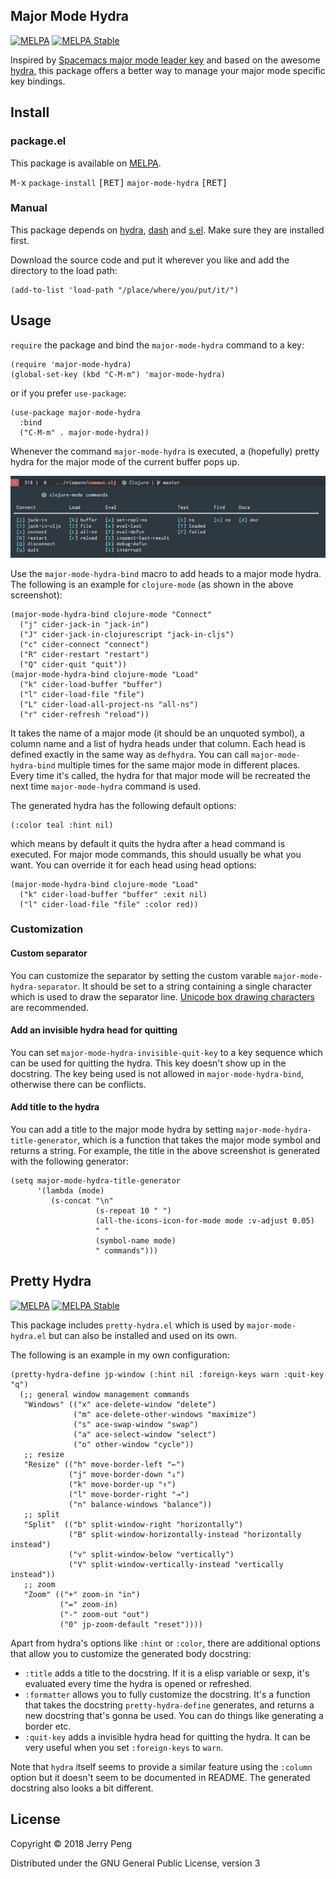 
## Major Mode Hydra

[![MELPA](https://melpa.org/packages/major-mode-hydra-badge.svg)](https://melpa.org/#/major-mode-hydra)
[![MELPA Stable](https://stable.melpa.org/packages/major-mode-hydra-badge.svg)](https://stable.melpa.org/#/major-mode-hydra)

Inspired by [Spacemacs major mode leader
key](http://spacemacs.org/doc/DOCUMENTATION.html#major-mode-leader-key)
and based on the awesome [hydra](https://github.com/abo-abo/hydra),
this package offers a better way to manage your major mode specific
key bindings.

## Install

### package.el

This package is available on [MELPA](https://melpa.org).

<kbd>M-x</kbd> `package-install` <kbd>[RET]</kbd> `major-mode-hydra` <kbd>[RET]</kbd>

### Manual

This package depends on [hydra](https://github.com/abo-abo/hydra),
[dash](https://github.com/magnars/dash.el) and
[s.el](https://github.com/magnars/s.el). Make sure they are installed
first.

Download the source code and put it wherever you like and add the
directory to the load path:

```elisp
(add-to-list 'load-path "/place/where/you/put/it/")
```

## Usage

`require` the package and bind the `major-mode-hydra` command to a key:

```elisp
(require 'major-mode-hydra)
(global-set-key (kbd "C-M-m") 'major-mode-hydra)
```

or if you prefer `use-package`:

```elisp
(use-package major-mode-hydra
  :bind
  ("C-M-m" . major-mode-hydra))
```

Whenever the command `major-mode-hydra` is executed, a (hopefully)
pretty hydra for the major mode of the current buffer pops up.

![example1](screenshots/example1.png)

Use the `major-mode-hydra-bind` macro to add heads to a major mode
hydra. The following is an example for `clojure-mode` (as shown in the
above screenshot):

```elisp
(major-mode-hydra-bind clojure-mode "Connect"
  ("j" cider-jack-in "jack-in")
  ("J" cider-jack-in-clojurescript "jack-in-cljs")
  ("c" cider-connect "connect")
  ("R" cider-restart "restart")
  ("Q" cider-quit "quit"))
(major-mode-hydra-bind clojure-mode "Load"
  ("k" cider-load-buffer "buffer")
  ("l" cider-load-file "file")
  ("L" cider-load-all-project-ns "all-ns")
  ("r" cider-refresh "reload"))
```

It takes the name of a major mode (it should be an unquoted symbol), a
column name and a list of hydra heads under that column. Each head is
defined exactly in the same way as `defhydra`. You can call
`major-mode-hydra-bind` multiple times for the same major mode in
different places. Every time it's called, the hydra for that major
mode will be recreated the next time `major-mode-hydra` command is
used.

The generated hydra has the following default options:

```elisp
(:color teal :hint nil)
```

which means by default it quits the hydra after a head command is
executed. For major mode commands, this should usually be what you
want. You can override it for each head using head options:

```elisp
(major-mode-hydra-bind clojure-mode "Load"
  ("k" cider-load-buffer "buffer" :exit nil)
  ("l" cider-load-file "file" :color red))
```

### Customization

#### Custom separator

You can customize the separator by setting the custom varable
`major-mode-hydra-separator`. It should be set to a string containing
a single character which is used to draw the separator line. [Unicode
box drawing
characters](https://en.wikipedia.org/wiki/Box-drawing_character) are
recommended.

#### Add an invisible hydra head for quitting

You can set `major-mode-hydra-invisible-quit-key` to a key sequence
which can be used for quitting the hydra. This key doesn't show up in
the docstring. The key being used is not allowed in
`major-mode-hydra-bind`, otherwise there can be conflicts.

#### Add title to the hydra

You can add a title to the major mode hydra by setting
`major-mode-hydra-title-generator`, which is a function that takes the
major mode symbol and returns a string. For example, the title in the
above screenshot is generated with the following generator:

``` elisp
(setq major-mode-hydra-title-generator
      '(lambda (mode)
         (s-concat "\n"
                   (s-repeat 10 " ")
                   (all-the-icons-icon-for-mode mode :v-adjust 0.05)
                   " "
                   (symbol-name mode)
                   " commands")))
```

## Pretty Hydra

[![MELPA](https://melpa.org/packages/pretty-hydra-badge.svg)](https://melpa.org/#/pretty-hydra)
[![MELPA Stable](https://stable.melpa.org/packages/pretty-hydra-badge.svg)](https://stable.melpa.org/#/pretty-hydra)

This package includes `pretty-hydra.el` which is used by
`major-mode-hydra.el` but can also be installed and used on its own.

The following is an example in my own configuration:

```elisp
(pretty-hydra-define jp-window (:hint nil :foreign-keys warn :quit-key "q")
  (;; general window management commands
   "Windows" (("x" ace-delete-window "delete")
              ("m" ace-delete-other-windows "maximize")
              ("s" ace-swap-window "swap")
              ("a" ace-select-window "select")
              ("o" other-window "cycle"))
   ;; resize
   "Resize" (("h" move-border-left "←")
             ("j" move-border-down "↓")
             ("k" move-border-up "↑")
             ("l" move-border-right "→")
             ("n" balance-windows "balance"))
   ;; split
   "Split"  (("b" split-window-right "horizontally")
             ("B" split-window-horizontally-instead "horizontally instead")
             ("v" split-window-below "vertically")
             ("V" split-window-vertically-instead "vertically instead"))
   ;; zoom
   "Zoom" (("+" zoom-in "in")
           ("=" zoom-in)
           ("-" zoom-out "out")
           ("0" jp-zoom-default "reset"))))
```

Apart from hydra's options like `:hint` or `:color`, there are
additional options that allow you to customize the generated body
docstring:

- `:title` adds a title to the docstring. If it is a elisp variable or
  sexp, it's evaluated every time the hydra is opened or refreshed.
- `:formatter` allows you to fully customize the docstring. It's a
  function that takes the docstring `pretty-hydra-define` generates,
  and returns a new docstring that's gonna be used. You can do things
  like generating a border etc.
- `:quit-key` adds a invisible hydra head for quitting the hydra. It
  can be very useful when you set `:foreign-keys` to `warn`.

Note that `hydra` itself seems to provide a similar feature using the
`:column` option but it doesn't seem to be documented in README. The
generated docstring also looks a bit different.

## License

Copyright © 2018 Jerry Peng

Distributed under the GNU General Public License, version 3
